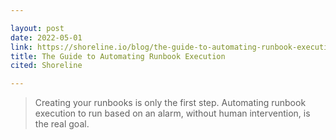 ```yaml
---

layout: post
date: 2022-05-01
link: https://shoreline.io/blog/the-guide-to-automating-runbook-execution
title: The Guide to Automating Runbook Execution
cited: Shoreline

---
```


> Creating your runbooks is only the first step. Automating runbook execution to run based on an alarm, without human intervention, is the real goal.
